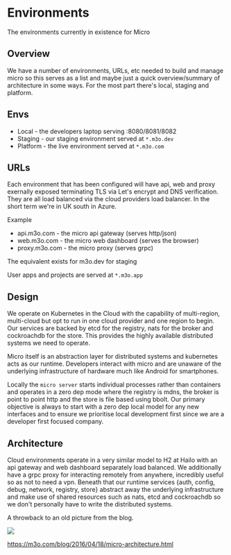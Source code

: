 # Environments

The environments currently in existence for Micro

## Overview

We have a number of environments, URLs, etc needed to build and manage micro so this serves as a list and maybe 
just a quick overview/summary of architecture in some ways. For the most part there's local, staging and platform.

## Envs

- Local - the developers laptop serving :8080/8081/8082
- Staging - our staging environment served at `*.m3o.dev`
- Platform - the live environment served at `*.m3o.com`

## URLs

Each environment that has been configured will have api, web and proxy exernally exposed terminating TLS via 
Let's encrypt and DNS verification. They are all load balanced via the cloud providers load balancer. 
In the short term we're in UK south in Azure.

Example

- api.m3o.com - the micro api gateway (serves http/json)
- web.m3o.com - the micro web dashboard (serves the browser)
- proxy.m3o.com - the micro proxy (serves grpc)

The equivalent exists for m3o.dev for staging

User apps and projects are served at `*.m3o.app`

## Design

We operate on Kubernetes in the Cloud with the capability of multi-region, multi-cloud but opt to run in 
one cloud provider and one region to begin. Our services are backed by etcd for the registry, nats 
for the broker and cockroachdb for the store. This provides the highly available distributed systems we 
need to operate.

Micro itself is an abstraction layer for distributed systems and kubernetes acts as our runtime. 
Developers interact with micro and are unaware of the underlying infrastructure of hardware much like 
Android for smartphones.

Locally the `micro server` starts individual processes rather than containers and operates in a zero dep mode where the registry is mdns, the broker is point to point http and the store is file based using bbolt. Our primary objective is always to start with a zero dep local model for any new interfaces and to ensure we prioritise local development first since we are a developer first focused company.

## Architecture

Cloud environments operate in a very similar model to H2 at Hailo with an api gateway and web dashboard separately load balanced. We additionally have a grpc proxy for interacting remotely from anywhere, incredibly useful so as not to need a vpn. Beneath that our runtime services {auth, config, debug, network, registry, store} abstract away the underlying infrastructure and make use of shared resources such as nats, etcd and cockroachdb so we don't personally have to write the distributed systems.

A throwback to an old picture from the blog. 

<img src="https://m3o.com/assets/images/regions.png" />

https://m3o.com/blog/2016/04/18/micro-architecture.html

